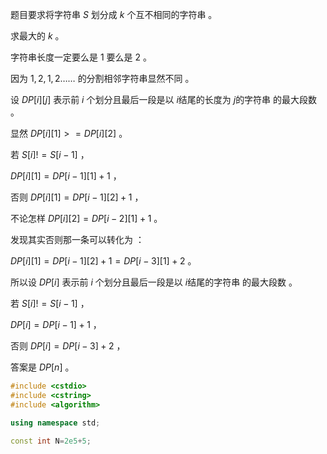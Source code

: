 题目要求将字符串 $S$ 划分成 $k$ 个互不相同的字符串 。

求最大的 $k$ 。

字符串长度一定要么是 $1$ 要么是 $2$ 。

因为 $1,2,1,2……$ 的分割相邻字符串显然不同 。

设 $DP[i][j]$ 表示前 $i$ 个划分且最后一段是以 $i$结尾的长度为 $j$的字符串 的最大段数 。



显然 $DP[i][1]>=DP[i][2]$ 。

若 $S[i]!=S[i-1]$ ，

$DP[i][1]=DP[i-1][1]+1$ ，

否则 $DP[i][1]=DP[i-1][2]+1$ ，

不论怎样 $DP[i][2]=DP[i-2][1]+1$ 。

发现其实否则那一条可以转化为 ： 

$DP[i][1]=DP[i-1][2]+1=DP[i-3][1]+2$ 。

所以设 $DP[i]$ 表示前 $i$ 个划分且最后一段是以 $i$结尾的字符串 的最大段数 。

若 $S[i]!=S[i-1]$ ，

$DP[i]=DP[i-1]+1$ ，

否则 $DP[i]=DP[i-3]+2$ ，

答案是 $DP[n]$ 。

```cpp
#include <cstdio>
#include <cstring>
#include <algorithm>

using namespace std;

const int N=2e5+5;

char s[N];
int n,f[N];

int main() 
{
    int i,j,k;
	cin>>s+1;
    n=strlen(s+1);
	for(i=1;i<=n;i++)
    {
		if (s[i]==s[i-1]) 
        {
            f[i]=(i>=3)?f[i-3]+2:1;
        }
		else 
        {
            f[i]=f[i-1]+1;
	    }
    }
    cout<<f[n]<<endl;
    return 0;
}

```


而依照上述内容，楼上大佬贪心正确性显然成立。